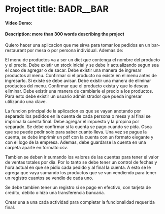 # Project title: __BADR__BAR__
#### Video Demo:
#### Description: more than 300 words describing the project


Quiero hacer una aplicacion que me sirva para tomar los pedidos en un bar-restaurant por mesa o por persona individual. Ademas de:

El menu de productos va a ser un dict que contenga el nombre del producto y el precio.
Debe existir un stock inicial y se debe ir actualizando segun sea el caso de agregar o de sacar.
Debe existir una manera de ingresar productos al menu. Confirmar si el producto no existe en el menu antes de ingresarlo. Si existe se debe avisar.
Debe existir una manera de eliminar productos del menu. Confirmar que el producto exista y que lo deseas eliminar.
Debe existir una manera de cambiarle el precio a los productos.
Para esto debe existir un usuario administrador que pueda ingresar utilizando una clave. 


La funcion principal de la aplicacion es que se vayan anotando por separado los pedidos en la cuenta de cada persona o mesa y al final se imprima la cuenta final.
Debe agregar el impuesto y la propina por separado.
Se debe confirmar si la cuenta se pago cuando se pida. Osea que se puede pedir solo para saber cuanto lleva.
Una vez se pague la cuenta, se debe imprimir un pdf con la cuenta con un formato elegante y con el logo de la empresa.
Ademas, debe guardarse la cuenta en una carpeta aparte en formato csv.


Tambien se deben ir sumando los valores de las cuentas para tener el valor de ventas totales por dia.
Por lo tanto se debe tener un control de fechas y hora actual en que se pidio cada pedido y al final la cuenta.
A esto se le agrega que vaya sumando los productos que se van vendiendo para tener un registro cuantos se vendio de cada uno.


Se debe tambien tener un registro si se pago en efectivo, con tarjeta de credito, debito o hizo una transferencia bancaria.




Crear una a una cada actividad para completar la funcionalidad requerida final.

